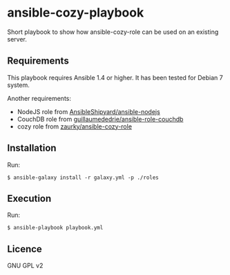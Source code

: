 ansible-cozy-playbook
=====================

Short playbook to show how ansible-cozy-role can be used on an existing server.

Requirements
------------

This playbook requires Ansible 1.4 or higher. It has been tested for Debian 7 system.

Another requirements:
- NodeJS role from [AnsibleShipyard/ansible-nodejs](https://github.com/AnsibleShipyard/ansible-nodejs)
- CouchDB role from [guillaumededrie/ansible-role-couchdb](https://github.com/guillaumededrie/ansible-role-couchdb)
- cozy role from [zaurky/ansible-cozy-role](https://github.com/zaurky/ansible-cozy-role)

Installation
------------

Run:
```
$ ansible-galaxy install -r galaxy.yml -p ./roles
```

Execution
---------

Run:
```
$ ansible-playbook playbook.yml
```


Licence
-------

GNU GPL v2
